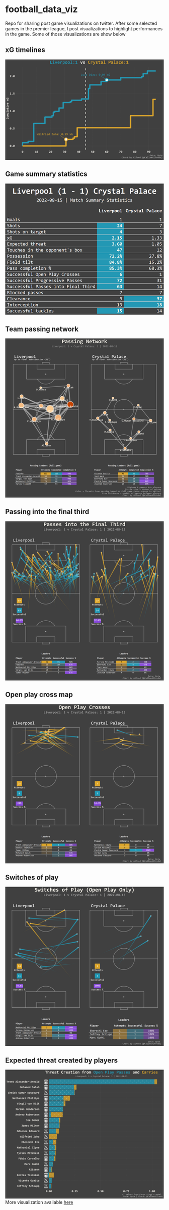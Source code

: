 # football_data_viz
Repo for sharing post game visualizations on twitter. After some selected games in the premier league, I post visualizations to highlight performances in the game. Some of those visualizations are show below 
## xG timelines
![plot](./Charts/LFC/xg_timeline.png)
## Game summary statistics
![plot](./Charts/LFC/summary_table.png)
## Team passing network
![plot](./Charts/LFC/pass_map.png)
## Passing into the final third
![plot](./Charts/LFC/f3rd_pass_map.png)
## Open play cross map
![plot](./Charts/LFC/cross_map.png)
## Switches of play
![plot](./Charts/LFC/switch_map.png)
## Expected threat created by players
![plot](./Charts/LFC/xt_chart.png)
More visualization available [here](https://github.com/aappiah17/football_data_viz/tree/main/Charts/LFC)

